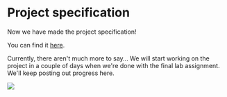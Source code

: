 # Project specification

Now we have made the project specification!

You can find it [here](/docs/appears-jammed-project.pdf).

Currently, there aren't much more to say... We will start working on the project in a couple of days when we're done with the final lab assignment. We'll keep posting out progress here.

<img src="https://media.giphy.com/media/Th4AQKBJ9QzbW/giphy.gif">
